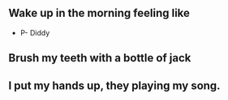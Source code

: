 ## Wake up in the morning feeling like
* P- Diddy

## Brush my teeth with a bottle of jack

## I put my hands up, they playing my song.